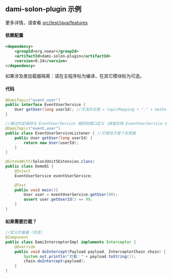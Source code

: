 
## dami-solon-plugin 示例

更多详情，请查看 [src/test/java/features](src/test/java/features)

#### 依赖配置

```xml
<dependency>
    <groupId>org.noear</groupId>
    <artifactId>dami-solon-plugin</artifactId>
    <version>0.24</version>
</dependency>
```

如果涉及类加载器隔离：请在主程序标为编译，在其它模块标为可选。

#### 代码

```java
@DamiTopic("event.user")
public interface EventUserService {
    User getUser(long userId); //方法的主题 = topicMapping + "." + method.getName() //方法不能重名
}

//通过约定保持与 EventUserService 相同的接口定义（或者实现 EventUserService 接口，这个会带来依赖关系）
@DamiTopic("event.user")
public class EventUserServiceListener { //它相当于是个实现类
    public User getUser(long userId) {
        return new User(userId);
    }
}

@ExtendWith(SolonJUnit5Extension.class)
public class Demo81 {
    @Inject
    EventUserService eventUserService;

    @Test
    public void main(){
        User user = eventUserService.getUser(99);
        assert user.getUserId() == 99;
    }
}
```

#### 如果需要拦截？

```java
//定义拦截器（可选）
@Component
public class DamiInterceptorImpl implements Interceptor {
    @Override
    public void doIntercept(Payload payload, InterceptorChain chain) {
        System.out.println("拦截：" + payload.toString());
        chain.doIntercept(payload);
    }
}
```
